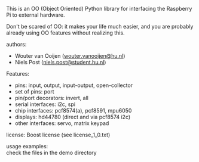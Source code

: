 This is an OO (Object Oriented) Python library 
for interfacing the Raspberry Pi to external hardware.

Don't be scared of OO: it makes your life much easier,
and you are probably already using OO features without realizing this.

authors: 
   - Wouter van Ooijen (wouter.vanooijen@hu.nl)
   - Niels Post (niels.post@student.hu.nl)

Features:
   - pins: input, output, input-output, open-collector
   - set of pins: port
   - pin/port decorators: invert, all
   - serial interfaces: i2c, spi
   - chip interfaces: pcf8574(a), pcf8591, mpu6050
   - displays: hd44780 (direct and via pcf8574 i2c)
   - other interfaces: servo, matrix keypad
   
license:
   Boost license (see license_1_0.txt)
   
usage examples:   
   check the files in the demo directory

